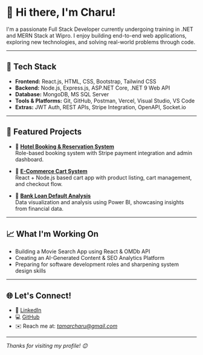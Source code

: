 # 👋 Hi there, I'm Charu!

I'm a passionate Full Stack Developer currently undergoing training in .NET and MERN Stack at Wipro. I enjoy building end-to-end web applications, exploring new technologies, and solving real-world problems through code.

---

## 🚀 Tech Stack
- **Frontend:** React.js, HTML, CSS, Bootstrap, Tailwind CSS
- **Backend:** Node.js, Express.js, ASP.NET Core, .NET 9 Web API
- **Database:** MongoDB, MS SQL Server
- **Tools & Platforms:** Git, GitHub, Postman, Vercel, Visual Studio, VS Code
- **Extras:** JWT Auth, REST APIs, Stripe Integration, OpenAPI, Socket.io

---

## 📌 Featured Projects
- 🔹 **[Hotel Booking & Reservation System](https://github.com/CharuTamar/Hotel-Booking-Reservation-System)**  
  Role-based booking system with Stripe payment integration and admin dashboard.

- 🔹 **[E-Commerce Cart System](https://github.com/CharuTamar/E-Commerce-Cart-System)**  
  React + Node.js based cart app with product listing, cart management, and checkout flow.

- 🔹 **[Bank Loan Default Analysis](https://github.com/CharuTamar/Bank-Loan-Default-Analysis-PowerBI)**  
  Data visualization and analysis using Power BI, showcasing insights from financial data.

---

## 📈 What I'm Working On
- Building a Movie Search App using React & OMDb API  
- Creating an AI-Generated Content & SEO Analytics Platform  
- Preparing for software development roles and sharpening system design skills

---

## 🌐 Let's Connect!
- 💼 [LinkedIn](https://www.linkedin.com/in/charu-tamar/)  
- 💻 [GitHub](https://github.com/CharuTamar)  
- ✉️ Reach me at: *tamarcharu@gmail.com*  

---

*Thanks for visiting my profile! 😊*
